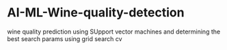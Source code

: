 # AI-ML-Wine-quality-detection


wine quality prediction using SUpport vector machines and determining the best search params using grid search cv
